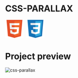 # CSS-PARALLAX

<div align="left">
	<img src="https://github.com/devicons/devicon/blob/master/icons/html5/html5-original.svg" title="html" alt="html" width="60" height="60"/>&nbsp;
	<img src="https://github.com/devicons/devicon/blob/master/icons/css3/css3-original.svg" title="css" alt="css" width="60" height="60"/>&nbsp;
</div>

# Project preview

![css-parallax](https://github.com/Professor-codes/CSS-PARALLAX/assets/126326997/55a4f08a-1a0f-4ab3-b7b4-85a57f457ef4)







